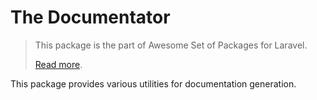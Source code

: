 # The Documentator

> This package is the part of Awesome Set of Packages for Laravel.
>
> [Read more](https://github.com/LastDragon-ru/lara-asp).

This package provides various utilities for documentation generation.
